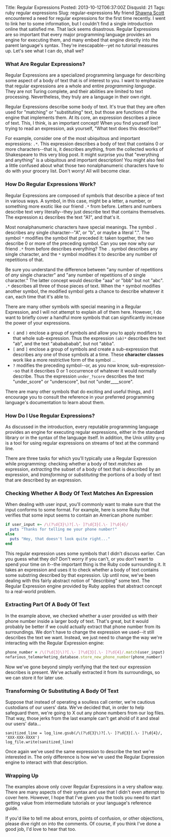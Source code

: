 Title: Regular Expressions
Posted: 2013-10-12T06:37:00Z
DisqusId: 21
Tags:
    ruby
    regular expressions
Slug: regular-expressions
My friend [Shawna Scott](http://shawnacscott.com/blog/) encountered a need for regular expressions for the first time recently. I went to link her to some information, but I couldn't find a single introduction online that satisfied me. That lack seems disastrous. Regular Expressions are so important that every major programming language provides an engine for executing them, and many embed that engine directly into the parent language's syntax. They're inescapable--yet no tutorial measures up. Let's see what I can do, shall we?

### What Are Regular Expressions?

Regular Expressions are a specialized programming language for describing some aspect of a body of text that is of interest to you. I want to emphasize that regular expressions are a whole and entire _programming language_. They are not Turing complete, and their abilities are limited to text processing. Nevertheless, they truly are a language in their own right.

Regular Expressions describe some body of text. It's true that they are often used for "matching" or "substituting" text, but those are functions of the engine that implements them. At its core, an expression describes a piece of text. This, I think, is an important concept! When you find yourself lost trying to read an expression, ask yourself, "What text does this describe?"

For example, consider one of the most ubiquitous and important expressions: `.*`. This expression describes a body of text that contains 0 or more characters--that is, it describes anything, from the collected works of Shakespeare to this very blog post. It might surprise you that "everything and anything" is a ubiquitous and important description! You might also feel a little confused about what those two nonalphanumeric characters have to do with your grocery list. Don't worry! All will become clear.

### How Do Regular Expressions Work?

Regular Expressions are composed of symbols that describe a piece of text in various ways. A symbol, in this case, might be a letter, a number, or something more exotic like our friend `.*` from before. Letters and numbers describe text very literally--they just describe text that contains themselves. The expression `A1` describes the text "A1", and that's it.

Most nonalphanumeric characters have special meanings. The symbol `.` describes any single character--"A", or "b", or maybe a literal ".". The symbol `*` modifies the symbol that preceded it: taken together, the two describe 0 or more of the preceding symbol. Can you see now why our friend `.*` from before describes everything? The `.` symbol describes any single character, and the `*` symbol modifies it to describe any number of repetitions of that.

Be sure you understand the difference between "any number of repetitions of _any_ single character" and "any number of repetitions of _a_ single character." The latter concept would describe "aaa" or "bbb" but not "abc". `.*` describes all three of those pieces of text. When the `*` symbol modifies another symbol, the modified symbol gets a chance to describe whatever it can, each time that it's able to.

There are many other symbols with special meaning in a Regular Expression, and I will not attempt to explain all of them here. However, I do want to briefly cover a handful more symbols that can significantly increase the power of your expressions.

* `(` and `)` enclose a group of symbols and allow you to apply modifiers to that whole sub-expression. Thus the expression `(ab)*` describes the text "ab", and the text "ababababab", but not "abba".
* `[` and `]` enclose a group of symbols and create a sub-expression that describes any one of those symbols at a time. These __character classes__ work like a more restrictive form of the symbol `.`.
* `?` modifies the preceding symbol--or, as you now know, sub-expression--so that it describes 0 or 1 occurrence of whatever it would normally describe. Thus the expression `under_?score` describes the text "under_score" or "underscore", but not "under____score".

There are many other symbols that do exciting and useful things, and I encourage you to consult the reference in your preferred programming language's documentation to learn about them.

### How Do I Use Regular Expressions?

As discussed in the introduction, every reputable programming language provides an engine for executing regular expressions, either in the standard library or in the syntax of the language itself. In addition, the Unix utility `grep` is a tool for using regular expressions on streams of text at the command line.

There are three tasks for which you'll typically use a Regular Expression while programming: checking whether a body of text _matches_ an expression, _extracting_ the subset of a body of text that is described by an expression, and _transforming_ or _substituting_ the portions of a body of text that are described by an expression.

### Checking Whether A Body Of Text Matches An Expression

When dealing with user input, you'll commonly want to make sure that the input conforms to some format. For example, here is some Ruby that verifies that some input seems to contain an American phone number:

``` Ruby
if user_input =~ /\(?\d{3}\)?[.\- ]?\d{3}[.\- ]?\d{4}/
  puts "Thanks for telling me your phone number!"
else
  puts "Hey, that doesn't look quite right..."
end
```

This regular expression uses some symbols that I didn't discuss earlier. Can you guess what they do? Don't worry if you can't, or you don't want to spend your time on it--the important thing is the Ruby code surrounding it. It takes an expression and uses it to check whether a body of text contains some substring described by that expression. Up until now, we've been dealing with this fairly abstract notion of "describing" some text. The Regular Expression engine provided by Ruby applies that abstract concept to a real-world problem.

### Extracting Part Of A Body Of Text

In the example above, we checked whether a user provided us with their phone number inside a larger body of text. That's great, but it would probably be better if we could actually extract that phone number from its surroundings. We don't have to change the expression we used--it still describes the text we want. Instead, we just need to change the way we're interacting with the Regular Expression engine:

``` Ruby
phone_number = /\(?\d{3}\)?[.\- ]?\d{3}[.\- ]?\d{4}/.match(user_input).to_s
nefarious_telemarketing_database.store_new_phone_number(phone_number)
```

Now we've gone beyond simply verifying that the text our expression describes is present. We've actually extracted it from its surroundings, so we can store it for later use.

### Transforming Or Substituting A Body Of Text

Suppose that instead of operating a soulless call center, we're cautious custodians of our users' data. We've decided that, in order to help safeguard them, we're going to X out any phone numbers from our log files. That way, those jerks from the last example can't get ahold of it and steal our users' data...

```
sanitized_line = log_line.gsub(/\(?\d{3}\)?[.\- ]?\d{3}[.\- ]?\d{4}/, 'XXX-XXX-XXXX')
log_file.write(sanitized_line)
```

Once again we've used the same expression to describe the text we're interested in. The only difference is how we've used the Regular Expression engine to interact with that description.

### Wrapping Up

The examples above only cover Regular Expressions in a very shallow way. There are many aspects of their syntax and use that I didn't even attempt to cover here. However, I hope that I've given you the tools you need to start getting value from intermediate tutorials or your language's reference guide.

If you'd like to tell me about errors, points of confusion, or other objections, please dive right on into the comments. Of course, if you think I've done a good job, I'd love to hear that too.
